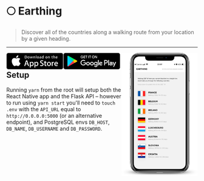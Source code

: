 # 🌕 Earthing

> Discover all of the countries along a walking route from your location by a given heading.

<hr />

<img src="media/apple.png" width="150" align="left" alt="Apple Store" />
<img src="media/google.png" width="150" align="left" alt="Google Store" />

<img src="media/screenshot.png" width="200" align="right" alt="Screenshot" />

<br />

## Setup

Running `yarn` from the root will setup both the React Native app and the Flask API &ndash; however to run using `yarn start` you'll need to `touch .env` with the `API_URL` equal to `http://0.0.0.0:5000` (or an alternative endpoint), and PostgreSQL envs `DB_HOST`, `DB_NAME`, `DB_USERNAME` and `DB_PASSWORD`.
